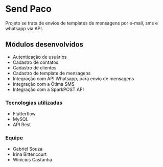 # Send Paco

Projeto se trata de envios de templates de mensagens por e-mail, sms e whatsapp via API.

## Módulos desenvolvidos

- Autenticação de usuários
- Cadastro de contatos
- Cadastro de clientes
- Cadastro de template de mensagens
- Integração com API Whatsapp, para envio de mensagens
- Integração com a Ótima SMS
- Integração com a SparkPOST API

### Tecnologias utilizadas

- Flutterflow
- MySQL
- API Rest

### Equipe

- Gabriel Souza
- Irina Bittencourt
- Winicius Castanha

